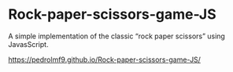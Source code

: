 # Rock-paper-scissors-game-JS
A simple implementation of the classic “rock paper scissors” using JavasScript.

https://pedrolmf9.github.io/Rock-paper-scissors-game-JS/
